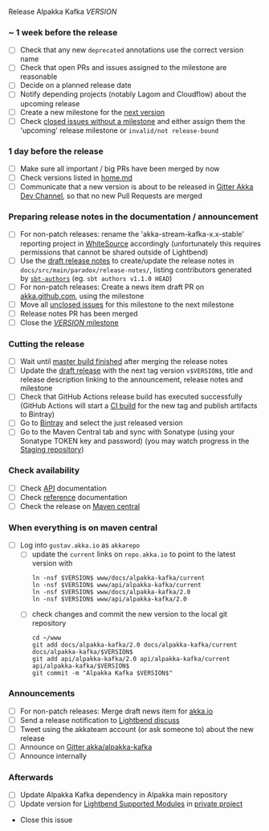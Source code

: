 Release Alpakka Kafka $VERSION$

<!--
# Release Train Issue Template for Alpakka Kafka

(Liberally copied and adopted from Scala itself https://github.com/scala/scala-dev/blob/b11cd2e4a4431de7867db6b39362bea8fa6650e7/notes/releases/template.md)

For every Alpakka Kafka release, make a copy of this file named after the release, and expand the variables.
Ideally replacing variables could become a script you can run on your local machine.

Variables to be expanded in this template:
- $VERSION$=???

Key links:
  - akka/alpakka-kafka milestone: https://github.com/akka/alpakka-kafka/milestone/?
-->
### ~ 1 week before the release

- [ ] Check that any new `deprecated` annotations use the correct version name
- [ ] Check that open PRs and issues assigned to the milestone are reasonable
- [ ] Decide on a planned release date
- [ ] Notify depending projects (notably Lagom and Cloudflow) about the upcoming release
- [ ] Create a new milestone for the [next version](https://github.com/akka/alpakka-kafka/milestones)
- [ ] Check [closed issues without a milestone](https://github.com/akka/alpakka-kafka/issues?utf8=%E2%9C%93&q=is%3Aissue%20is%3Aclosed%20no%3Amilestone) and either assign them the 'upcoming' release milestone or `invalid/not release-bound`

### 1 day before the release

- [ ] Make sure all important / big PRs have been merged by now
- [ ] Check versions listed in [home.md](https://github.com/akka/alpakka-kafka/blob/master/docs/src/main/paradox/home.md)
- [ ] Communicate that a new version is about to be released in [Gitter Akka Dev Channel](https://gitter.im/akka/dev), so that no new Pull Requests are merged

### Preparing release notes in the documentation / announcement

- [ ] For non-patch releases: rename the 'akka-stream-kafka-x.x-stable' reporting project in [WhiteSource](https://saas.whitesourcesoftware.com/Wss/WSS.html#!project;id=559915) accordingly (unfortunately this requires permissions that cannot be shared outside of Lightbend)
- [ ] Use the [draft release notes](https://github.com/akka/alpakka-kafka/releases) to create/update the release notes  in `docs/src/main/paradox/release-notes/`, listing contributors generated by [`sbt-authors`](https://github.com/2m/authors) (eg. `sbt authors v1.1.0 HEAD`)
- [ ] For non-patch releases: Create a news item draft PR on [akka.github.com](https://github.com/akka/akka.github.com), using the milestone
- [ ] Move all [unclosed issues](https://github.com/akka/alpakka-kafka/issues?q=is%3Aopen+is%3Aissue+milestone%3A$VERSION$) for this milestone to the next milestone
- [ ] Release notes PR has been merged
- [ ] Close the [$VERSION$ milestone](https://github.com/akka/alpakka-kafka/milestones?direction=asc&sort=due_date)

### Cutting the release

- [ ] Wait until [master build finished](https://github.com/akka/alpakka-kafka/actions?query=branch%3Amaster) after merging the release notes 
- [ ] Update the [draft release](https://github.com/akka/alpakka-kafka/releases) with the next tag version `v$VERSION$`, title and release description linking to the announcement, release notes and milestone
- [ ] Check that GitHub Actions release build has executed successfully (GitHub Actions will start a [CI build](https://github.com/akka/alpakka-kafka/actions) for the new tag and publish artifacts to Bintray)
- [ ] Go to [Bintray](https://bintray.com/akka/maven/alpakka-kafka) and select the just released version
- [ ] Go to the Maven Central tab and sync with Sonatype (using your Sonatype TOKEN key and password) (you may watch progress in the [Staging repository](https://oss.sonatype.org/#stagingRepositories))

### Check availability
- [ ] Check [API](https://doc.akka.io/api/alpakka-kafka/$VERSION$/) documentation
- [ ] Check [reference](https://doc.akka.io/docs/alpakka-kafka/$VERSION$/) documentation
- [ ] Check the release on [Maven central](https://repo1.maven.org/maven2/com/typesafe/akka/akka-stream-kafka_2.13/$VERSION$/)

### When everything is on maven central
- [ ] Log into `gustav.akka.io` as `akkarepo`
  - [ ] update the `current` links on `repo.akka.io` to point to the latest version with
     ```
     ln -nsf $VERSION$ www/docs/alpakka-kafka/current
     ln -nsf $VERSION$ www/api/alpakka-kafka/current
     ln -nsf $VERSION$ www/docs/alpakka-kafka/2.0
     ln -nsf $VERSION$ www/api/alpakka-kafka/2.0
     ```
  - [ ] check changes and commit the new version to the local git repository
     ```
     cd ~/www
     git add docs/alpakka-kafka/2.0 docs/alpakka-kafka/current docs/alpakka-kafka/$VERSION$
     git add api/alpakka-kafka/2.0 api/alpakka-kafka/current api/alpakka-kafka/$VERSION$
     git commit -m "Alpakka Kafka $VERSION$"
     ```
     
### Announcements
- [ ] For non-patch releases: Merge draft news item for [akka.io](https://github.com/akka/akka.github.com)
- [ ] Send a release notification to [Lightbend discuss](https://discuss.akka.io)
- [ ] Tweet using the akkateam account (or ask someone to) about the new release
- [ ] Announce on [Gitter akka/alpakka-kafka](https://gitter.im/akka/alpakka-kafka)
- [ ] Announce internally

### Afterwards
- [ ] Update Alpakka Kafka dependency in Alpakka main repository
- [ ] Update version for [Lightbend Supported Modules](https://developer.lightbend.com/docs/lightbend-platform/introduction/getting-help/build-dependencies.html#_alpakka_kafka) in [private project](https://github.com/lightbend/lightbend-platform-docs/blob/master/docs/modules/getting-help/examples/build.sbt)
- Close this issue
